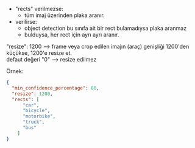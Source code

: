 * "rects" verilmezse: 
  * tüm imaj üzerinden plaka aranır.
* verilirse:
  * object detection bu sınıfa ait bir rect bulamadıysa plaka aranmaz
  * bulduysa, her rect için ayrı ayrı aranır. 

"resize": 1200 --> frame veya crop edilen imajın (araç) genişliği 1200'den küçükse, 1200'e resize et.  
defaut değeri "0" --> resize edilmez

Örnek:
```json
{
  "min_confidence_percentage": 80,
  "resize": 1200,
  "rects": [
      "car",
      "bicycle",
      "motorbike",
      "truck",
      "bus"
    ]
}
```

